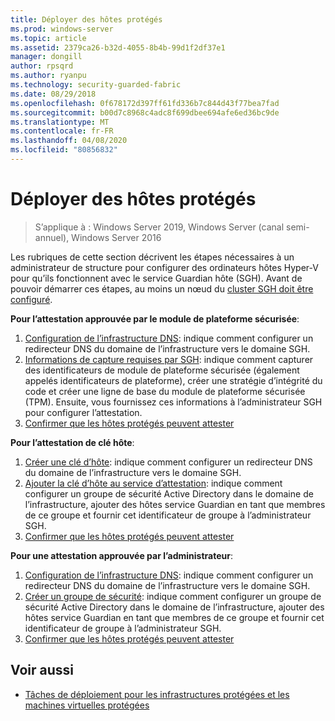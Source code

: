 ```yaml
---
title: Déployer des hôtes protégés
ms.prod: windows-server
ms.topic: article
ms.assetid: 2379ca26-b32d-4055-8b4b-99d1f2df37e1
manager: dongill
author: rpsqrd
ms.author: ryanpu
ms.technology: security-guarded-fabric
ms.date: 08/29/2018
ms.openlocfilehash: 0f678172d397ff61fd336b7c844d43f77bea7fad
ms.sourcegitcommit: b00d7c8968c4adc8f699dbee694afe6ed36bc9de
ms.translationtype: MT
ms.contentlocale: fr-FR
ms.lasthandoff: 04/08/2020
ms.locfileid: "80856832"
---
```

# <a name="deploy-guarded-hosts"></a>Déployer des hôtes protégés

>S’applique à : Windows Server 2019, Windows Server (canal semi-annuel), Windows Server 2016

Les rubriques de cette section décrivent les étapes nécessaires à un administrateur de structure pour configurer des ordinateurs hôtes Hyper-V pour qu’ils fonctionnent avec le service Guardian hôte (SGH). Avant de pouvoir démarrer ces étapes, au moins un nœud du [cluster SGH doit être configuré](guarded-fabric-setting-up-the-host-guardian-service-hgs.md).

**Pour l’attestation approuvée par le module de plateforme sécurisée**:
1. [Configuration de l’infrastructure DNS](guarded-fabric-configuring-fabric-dns.md): indique comment configurer un redirecteur DNS du domaine de l’infrastructure vers le domaine SGH.
2. [Informations de capture requises par SGH](guarded-fabric-tpm-trusted-attestation-capturing-hardware.md): indique comment capturer des identificateurs de module de plateforme sécurisée (également appelés identificateurs de plateforme), créer une stratégie d’intégrité du code et créer une ligne de base du module de plateforme sécurisée (TPM). Ensuite, vous fournissez ces informations à l’administrateur SGH pour configurer l’attestation.
3. [Confirmer que les hôtes protégés peuvent attester](guarded-fabric-confirm-hosts-can-attest-successfully.md)

**Pour l’attestation de clé hôte**:
1. [Créer une clé d’hôte](guarded-fabric-create-host-key.md#create-a-host-key): indique comment configurer un redirecteur DNS du domaine de l’infrastructure vers le domaine SGH.
2. [Ajouter la clé d’hôte au service d’attestation](guarded-fabric-create-host-key.md#add-the-host-key-to-the-attestation-service): indique comment configurer un groupe de sécurité Active Directory dans le domaine de l’infrastructure, ajouter des hôtes service Guardian en tant que membres de ce groupe et fournir cet identificateur de groupe à l’administrateur SGH. 
3. [Confirmer que les hôtes protégés peuvent attester](guarded-fabric-confirm-hosts-can-attest-successfully.md)


**Pour une attestation approuvée par l’administrateur**:
1. [Configuration de l’infrastructure DNS](guarded-fabric-configuring-fabric-dns.md): indique comment configurer un redirecteur DNS du domaine de l’infrastructure vers le domaine SGH.
2. [Créer un groupe de sécurité](guarded-fabric-admin-trusted-attestation-creating-a-security-group.md): indique comment configurer un groupe de sécurité Active Directory dans le domaine de l’infrastructure, ajouter des hôtes service Guardian en tant que membres de ce groupe et fournir cet identificateur de groupe à l’administrateur SGH. 
3. [Confirmer que les hôtes protégés peuvent attester](guarded-fabric-confirm-hosts-can-attest-successfully.md)


## <a name="see-also"></a>Voir aussi

- [Tâches de déploiement pour les infrastructures protégées et les machines virtuelles protégées](guarded-fabric-deploying-hgs-overview.md#deployment-tasks-for-guarded-fabrics-and-shielded-vms)
